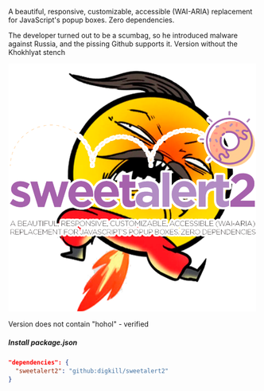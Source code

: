 A beautiful, responsive, customizable, accessible (WAI-ARIA) replacement <br> for JavaScript's popup boxes. Zero
dependencies.

The developer turned out to be a scumbag, so he introduced malware against Russia, and the pissing Github supports it. Version without the Khokhlyat stench

<img src="./assets/without-hohol.png" width="498" alt="SweetAlert2">

Version does not contain "hohol" - verified

##### Install package.json

```json
"dependencies": {
  "sweetalert2": "github:digkill/sweetalert2"
}
```
